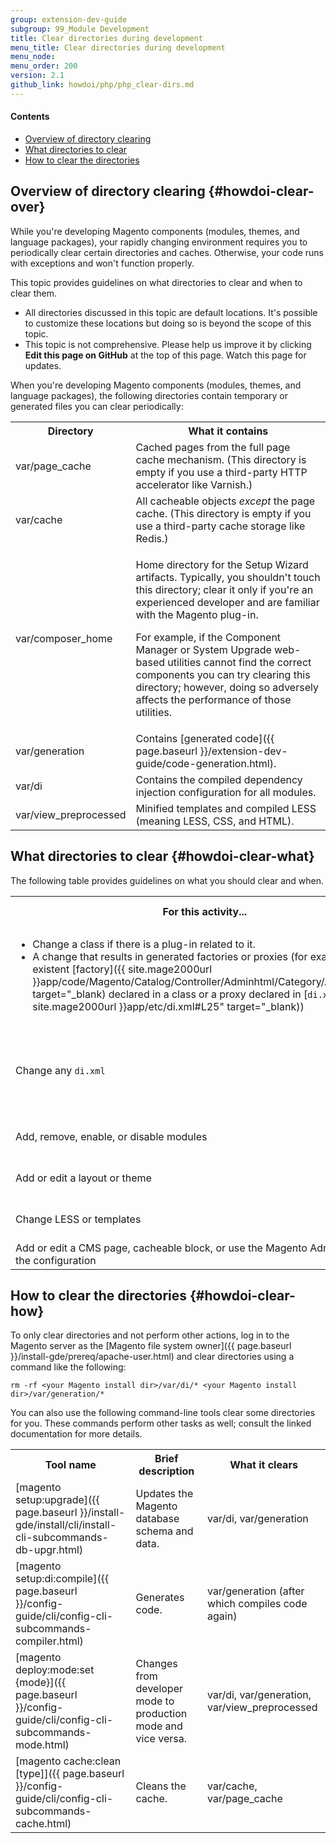 ```yaml
---
group: extension-dev-guide
subgroup: 99_Module Development
title: Clear directories during development
menu_title: Clear directories during development
menu_node: 
menu_order: 200
version: 2.1
github_link: howdoi/php/php_clear-dirs.md
---
```


#### Contents
*	[Overview of directory clearing](#howdoi-clear-over)
*	[What directories to clear](#howdoi-clear-what)
*	[How to clear the directories](#howdoi-clear-how)

## Overview of directory clearing {#howdoi-clear-over}
While you're developing Magento components (modules, themes, and language packages), your rapidly changing environment requires you to periodically clear certain directories and caches. Otherwise, your code runs with exceptions and won't function properly.

This topic provides guidelines on what directories to clear and when to clear them.

<div class="bs-callout bs-callout-info" id="info">
  <ul><li>All directories discussed in this topic are default locations. It's possible to customize these locations but doing so is beyond the scope of this topic.</li>
  	<li>This topic is not comprehensive. Please help us improve it by clicking <strong>Edit this page on GitHub</strong> at the top of this page. Watch this page for updates.</li></ul>
</div> 

When you're developing Magento components (modules, themes, and language packages), the following directories contain temporary or generated files you can clear periodically:

<table>
	<col width="25%">
	<col width="75%">
	<tbody>
		<tr>
			<th>Directory</th>
			<th>What it contains</th>
		</tr>
	<tr>
		<td>var/page_cache</td>
		<td>Cached pages from the full page cache mechanism. (This directory is empty if you use a third-party HTTP accelerator like Varnish.)</td>
	</tr>
	<tr>
		<td>var/cache</td>
		<td>All cacheable objects <em>except</em> the page cache. (This directory is empty if you use a third-party cache storage like Redis.)</td>
	</tr>
	<tr>
		<td>var/composer_home</td>
		<td><p>Home directory for the Setup Wizard artifacts. Typically, you shouldn't touch this directory; clear it only if you're an experienced developer and are familiar with the Magento plug-in.</p>
			<p>For example, if the Component Manager or System Upgrade web-based utilities cannot find the correct components you can try clearing this directory; however, doing so adversely affects the performance of those utilities.</p></td>
	</tr>
	<tr>
		<td>var/generation</td>
		<td>Contains [generated code]({{ page.baseurl }}/extension-dev-guide/code-generation.html).</td>
	</tr>
	<tr>
		<td>var/di</td>
		<td>Contains the compiled dependency injection configuration for all modules.</td>
	</tr>
	<tr>
		<td>var/view_preprocessed</td>
	<td>Minified templates and compiled LESS (meaning LESS, CSS, and HTML).</td>
	</tr>
</tbody>
</table>

## What directories to clear {#howdoi-clear-what}
The following table provides guidelines on what you should clear and when.

<table>
	<tbody>
		<tr>
			<th>For this activity...</th>
			<th>you should clear these directories</th>
		</tr>
	<tr>
		<td><ul><li>Change a class if there is a plug-in related to it.</li>
		<li>A change that results in generated factories or proxies (for example, a non-existent [factory]({{ site.mage2000url }}app/code/Magento/Catalog/Controller/Adminhtml/Category/Add.php#L22" target="_blank) declared in a class or a proxy declared in [<code>di.xml</code>]({{ site.mage2000url }}app/etc/di.xml#L25" target="_blank))</li></ul> </td>
		<td>var/di, var/generation</td>
	</tr>
	<tr>
		<td>Change any <code>di.xml</code></td>
		<td>var/di, var/generation; also, run the [code compiler]({{ page.baseurl }}/config-guide/cli/config-cli-subcommands-compiler.html) again</td>
	</tr>
	<tr>
		<td>Add, remove, enable, or disable modules</td>
		<td>var/di, var/generation, var/cache, var/page_cache</td>
	</tr>
	<tr>
		<td>Add or edit a layout or theme</td>
		<td>var/view_preprocessed, var/cache, var/page_cache</td>
	</tr>
	<tr>
		<td>Change LESS or templates</td>
		<td>var/view_preprocessed, var/cache, var/page_cache as well</td>
	</tr>
	<tr>
		<td>Add or edit a CMS page, cacheable block, or use the Magento Admin to change the configuration</td>
		<td>var/cache, var/page_cache</td>
	</tr>
</tbody>
</table>

## How to clear the directories {#howdoi-clear-how}
To only clear directories and not perform other actions, log in to the Magento server as the [Magento file system owner]({{ page.baseurl }}/install-gde/prereq/apache-user.html) and clear directories using a command like the following:

	rm -rf <your Magento install dir>/var/di/* <your Magento install dir>/var/generation/*

You can also use the following command-line tools clear some directories for you. These commands perform other tasks as well; consult the linked documentation for more details.

<table>
	<tbody>
		<tr>
			<th>Tool name</th>
			<th>Brief description</th>
			<th>What it clears</th>
		</tr>
	<tr>
		<td>[magento setup:upgrade]({{ page.baseurl }}/install-gde/install/cli/install-cli-subcommands-db-upgr.html)</td>
		<td>Updates the Magento database schema and data.</td>
		<td>var/di, var/generation</td>
	</tr>
	<tr>
		<td>[magento setup:di:compile]({{ page.baseurl }}/config-guide/cli/config-cli-subcommands-compiler.html)</td>
		<td>Generates code.</td>
		<td>var/generation (after which compiles code again)</td>
	</tr>
	<tr>
		<td>[magento deploy:mode:set {mode}]({{ page.baseurl }}/config-guide/cli/config-cli-subcommands-mode.html)</td>
		<td>Changes from developer mode to production mode and vice versa.</td>
		<td>var/di, var/generation, var/view_preprocessed</td>
	</tr>
	<tr>
		<td>[magento cache:clean [type]]({{ page.baseurl }}/config-guide/cli/config-cli-subcommands-cache.html)</td>
		<td>Cleans the cache.</td>
		<td>var/cache, var/page_cache</td>
	</tr>
</tbody>
</table>
